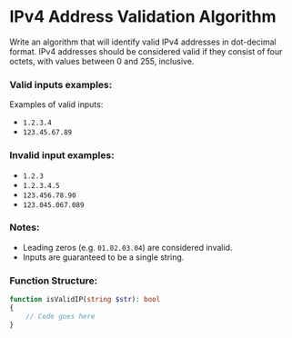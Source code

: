 # IPv4 Address Validation Algorithm

Write an algorithm that will identify valid IPv4 addresses in dot-decimal format. IPv4 addresses should be considered valid if they consist of four octets, with values between 0 and 255, inclusive.

### Valid inputs examples:
Examples of valid inputs:

- `1.2.3.4`
- `123.45.67.89`

### Invalid input examples:
- `1.2.3`
- `1.2.3.4.5`
- `123.456.78.90`
- `123.045.067.089`

### Notes:
- Leading zeros (e.g. `01.02.03.04`) are considered invalid.
- Inputs are guaranteed to be a single string.

### Function Structure:
```php
function isValidIP(string $str): bool
{
    // Code goes here
}
